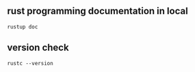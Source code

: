 ## rust programming documentation in local

```
rustup doc
```

## version check
```
rustc --version
```